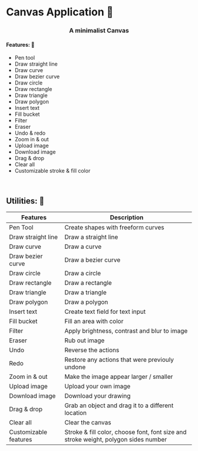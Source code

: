 # Canvas Application :space_invader:

<h3 align="center">
  A minimalist Canvas
</h3>

#### Features: :art:

- Pen tool
- Draw straight line
- Draw curve
- Draw bezier curve
- Draw circle
- Draw rectangle
- Draw triangle
- Draw polygon
- Insert text
- Fill bucket
- Filter
- Eraser
- Undo & redo
- Zoom in & out
- Upload image
- Download image
- Drag & drop
- Clear all
- Customizable stroke & fill color

<br>

## Utilities: :moyai:

| Features              | Description                                                                         |
| --------------------- | ----------------------------------------------------------------------------------- |
| Pen Tool              | Create shapes with freeform curves                                                  |
| Draw straight line    | Draw a straight line                                                                |
| Draw curve            | Draw a curve                                                                        |
| Draw bezier curve     | Draw a bezier curve                                                                 |
| Draw circle           | Draw a circle                                                                       |
| Draw rectangle        | Draw a rectangle                                                                    |
| Draw triangle         | Draw a triangle                                                                     |
| Draw polygon          | Draw a polygon                                                                      |
| Insert text           | Create text field for text input                                                    |
| Fill bucket           | Fill an area with color                                                             |
| Filter                | Apply brightness, contrast and blur to image                                        |
| Eraser                | Rub out image                                                                       |
| Undo                  | Reverse the actions                                                                 |
| Redo                  | Restore any actions that were previouly undone                                      |
| Zoom in & out         | Make the image appear larger / smaller                                              |
| Upload image          | Upload your own image                                                               |
| Download image        | Download your drawing                                                               |
| Drag & drop           | Grab an object and drag it to a different location                                  |
| Clear all             | Clear the canvas                                                                    |
| Customizable features | Stroke & fill color, choose font, font size and stroke weight, polygon sides number |
